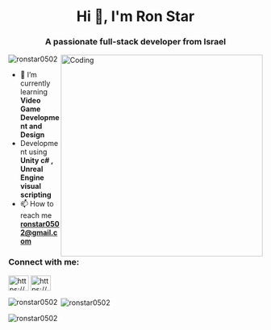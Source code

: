 <h1 align="center">Hi 👋, I'm Ron Star</h1>
<h3 align="center">A passionate full-stack developer from Israel</h3>
<img align="right" alt="Coding" width="400" src="https://cdn.dribbble.com/users/1162077/screenshots/3848914/programmer.gif">
<p align="left"> <img src="https://komarev.com/ghpvc/?username=ronstar0502&label=Profile%20views&color=0e75b6&style=flat" alt="ronstar0502" /> </p>

- 🌱 I’m currently learning **Video Game Development and Design**
- Development using **Unity c# , Unreal Engine visual scripting** 
- 📫 How to reach me **ronstar0502@gmail.com**

<h3 align="left">Connect with me:</h3>
<p align="left">
<a href="https://linkedin.com/in/https://www.linkedin.com/in/ron-star/" target="blank"><img align="center" src="https://raw.githubusercontent.com/rahuldkjain/github-profile-readme-generator/master/src/images/icons/Social/linked-in-alt.svg" alt="https://www.linkedin.com/in/ron-star/" height="30" width="40" /></a>
<a href="https://instagram.com/https://www.instagram.com/ronstar0/" target="blank"><img align="center" src="https://raw.githubusercontent.com/rahuldkjain/github-profile-readme-generator/master/src/images/icons/Social/instagram.svg" alt="https://www.instagram.com/ronstar0/" height="30" width="40" /></a>
</p>

<p><img align="left" src="https://github-readme-stats.vercel.app/api/top-langs?username=ronstar0502&show_icons=true&locale=en&layout=compact" alt="ronstar0502" /></p>

<p>&nbsp;<img align="center" src="https://github-readme-stats.vercel.app/api?username=ronstar0502&show_icons=true&locale=en" alt="ronstar0502" /></p>

<p><img align="center" src="https://github-readme-streak-stats.herokuapp.com/?user=ronstar0502&" alt="ronstar0502" /></p>
